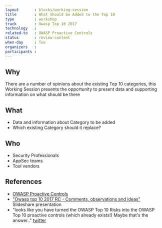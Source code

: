 ```yaml
---
layout       : blocks/working-session
title        : What Should be Added to the Top 10
type         : workshop
track        : Owasp Top 10 2017
technology   :
related-to   : OWASP Proactive Controls
status       : review-content
when-day     : Tue
organizers   :
participants :
---
```


## Why

There are a number of opinions about the existing Top 10 categories, this Working Session presents the opportunity
 to present data and supporting information on what should be there

## What

 - Data and information about Category to be added
 - Which existing Category should it replace?

## Who

 - Security Professionals
 - AppSec teams
 - Tool vendors

## References

 - [OWASP Proactive Controls](https://www.owasp.org/index.php/OWASP_Proactive_Controls)
 - ["Owasp top 10 2017 RC - Comments, observations and ideas"](https://www.slideshare.net/DinisCruz/owasp-top-10-2017-rc-comments-observations-and-ideas) Slideshare presentation
 - "looks like you have turned the OWASP Top 10 Risks into the OWASP Top 10 proactive controls (which already exists!) Maybe that's the answer.." [twitter](https://twitter.com/JoshCGrossman/status/865295835009097728)